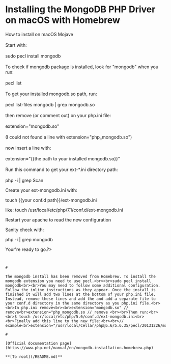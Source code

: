 # Installing the MongoDB PHP Driver on macOS with Homebrew



How to install on macOS Mojave<br><br>Start with:<br><br>sudo pecl install mongodb<br><br>To check if mongodb package is installed, look for "mongodb" when you run:<br><br>pecl list<br><br>To get your installed mongodb.so path, run:<br><br>pecl list-files mongodb | grep mongodb.so<br><br>then remove (or comment out) on your php.ini file:<br><br>extension="mongodb.so" <br><br>(I could not found a line with extension="php_mongodb.so")<br><br>now insert a line with:<br><br>extension="{{the path to your installed mongodb.so}}"<br><br>Run this command to get your ext-*.ini directory path:<br><br>php -i | grep Scan

Create your ext-mongodb.ini with:

touch {{your conf.d path}}/ext-mongodb.ini

like: 
touch /usr/local/etc/php/7.1/conf.d/ext-mongodb.ini

Restart your apache to read the new configuration

Sanity check with:

php -i | grep mongodb 

Your&apos;re ready to go.?>
```
  

#

The mongodb install has been removed from Homebrew. To install the mongodb extension you need to use pecl.<br><br>sudo pecl install mongodb<br><br>You may need to follow some additional configuration. Follow the inline instructions as they appear. Once the install is finished it will add two lines at the bottom of your php.ini file. Instead, remove these lines and add the and add a separate file to your conf.d directory in the same directory as you php.ini file.<br><br>In php.ini remove<br><br>extension="mongodb.so" // remove<br>extension="php_mongodb.so // remove <br><br>Then run:<br><br>$ touch /usr/local/etc/php/5.6/conf.d/ext-mongodb.ini<br><br>Finally add this line to the new file:<br><br>// example<br>extension="/usr/local/Cellar/php@5.6/5.6.35/pecl/20131226/mongodb.so"  

#

[Official documentation page](https://www.php.net/manual/en/mongodb.installation.homebrew.php)

**[To root](/README.md)**